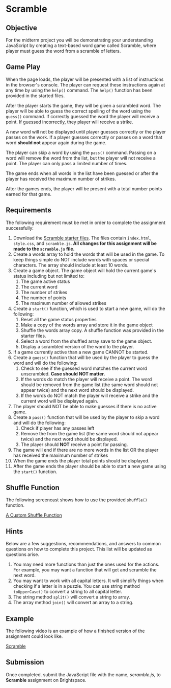 # Scramble

## Objective

For the midterm project you will be demonstrating your understanding JavaScript by creating a text-based word game called Scramble, where player must guess the word from a scramble of letters.

## Game Play

When the page loads, the player will be presented with a list of instructions in the browser's console. The player can request these instructions again at any time by using the `help()` command. The `help()` function has been provided in the started files.

After the player starts the game, they will be given a scrambled word. The player will be able to guess the correct spelling of the word using the `guess()` command. If correctly guessed the word the player will receive a point. If guessed incorrectly, they player will receive a strike. 

A new word will not be displayed until player guesses correctly or the player passes on the work. If a player guesses correctly or passes on a word that word **should not** appear again during the game. 

The player can skip a word by using the `pass()` command. Passing on a word will remove the word from the list, but the player will not receive a point. The player can only pass a limited number of times.

The game ends when all words in the list have been guessed or after the player has received the maximum number of strikes.

After the games ends, the player will be present with a total number points earned for that game.

## Requirements

The following requirement must be met in order to complete the assignment successfully:

1. Download the [Scramble starter files](https://github.com/imdac/mtm6302-scramble/archive/master.zip). The files contain `index.html`, `style.css`, and `scramble.js`. **All changes for this assignment will be made to the `scramble.js` file.**
1. Create a words array to hold the words that will be used in the game. To keep things simple do NOT include words with spaces or special characters. The array should include at least 10 words. 
2. Create a game object. The game object will hold the current game's status including but not limited to:
    1. The game active status
    2. The current word
    3. The number of strikes
    4. The number of points
    5. The maximum number of allowed strikes
3. Create a `start()` function, which is used to start a new game, will do the following:
    1. Reset all the game status properties
    2. Make a copy of the words array and store it in the game object
    3. Shuffle the words array copy. A shuffle function was provided in the starter files.
    4. Select a word from the shuffled array save to the game object.
    5. Display a scrambled version of the word to the player.
4. If a game currently active than a new game CANNOT be started.
5. Create a `guess()` function that will be used by the player to guess the word and will do the following:
    1. Check to see if the guessed word matches the current word unscrambled. **Case should NOT matter.** 
    2. If the words do match the player will receive a point. The word should be removed from the game list (the same word should not appear twice) and the next word should be displayed.
    3. If the words do NOT match the player will receive a strike and the current word will be displayed again.
6. The player should NOT be able to make guesses if there is no active game.
7. Create a `pass()` function that will be used by the player to skip a word and will do the following:
    1. Check if player has any passes left
    2. Remove the from the game list (the same word should not appear twice) and the next word should be displayed.
    3. The player should **NOT** receive a point for passing.
10. The game will end if there are no more words in the list OR the player has received the maximum number of strikes
11. When the game ends the player total points should be displayed. 
12. After the game ends the player should be able to start a new game using the `start()` function.

## Shuffle Function
The following screencast shows how to use the provided `shuffle()` function.

[A Custom Shuffle Function](https://scrimba.com/c/cR3EJaTk)

## Hints
Below are a few suggestions, recommendations, and answers to common questions on how to complete this project. This list will be updated as questions arise.

1. You may need more functions than just the ones used for the actions. For example, you may want a function that will get and scramble the next word.
2. You may want to work with all capital letters. It will simplify things when checking if a letter is in a puzzle. You can use string method `toUpperCase()` to convert a string to all capital letter.
3. The string method `split()` will convert a string to array.
4. The array method `join()` will convert an array to a string.

## Example
The following video is an example of how a finished version of the assignment could look like.

[Scramble](https://youtu.be/tl6FeUNb06A)

## Submission
Once completed. submit the JavaScript file with the name, *scramble.js*, to **Scramble** assignment on Brightspace. 